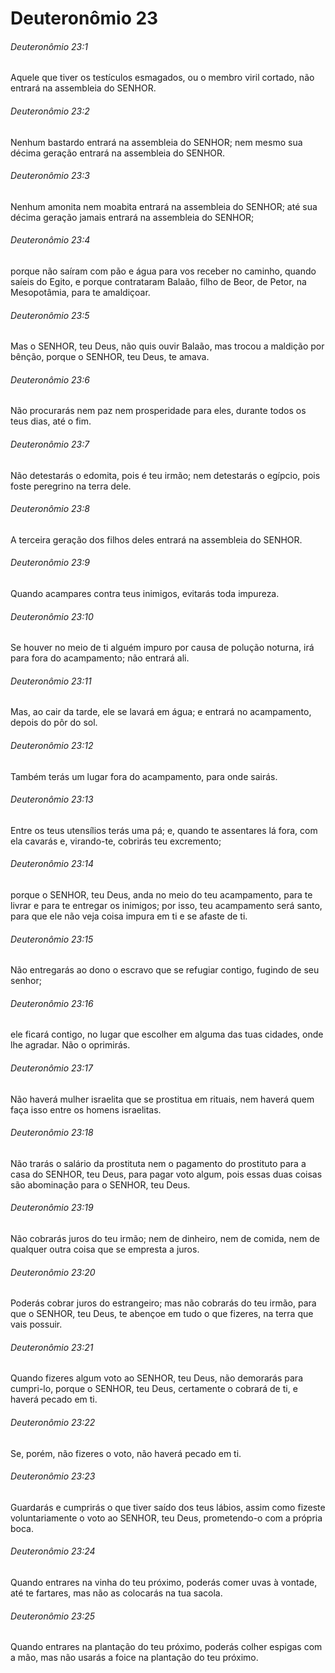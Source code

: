 # Deuteronômio 23

###### Deuteronômio 23:1

Aquele que tiver os testículos esmagados, ou o membro viril cortado, não entrará na assembleia do SENHOR.

###### Deuteronômio 23:2

Nenhum bastardo entrará na assembleia do SENHOR; nem mesmo sua décima geração entrará na assembleia do SENHOR.

###### Deuteronômio 23:3

Nenhum amonita nem moabita entrará na assembleia do SENHOR; até sua décima geração jamais entrará na assembleia do SENHOR;

###### Deuteronômio 23:4

porque não saíram com pão e água para vos receber no caminho, quando saíeis do Egito, e porque contrataram Balaão, filho de Beor, de Petor, na Mesopotâmia, para te amaldiçoar.

###### Deuteronômio 23:5

Mas o SENHOR, teu Deus, não quis ouvir Balaão, mas trocou a maldição por bênção, porque o SENHOR, teu Deus, te amava.

###### Deuteronômio 23:6

Não procurarás nem paz nem prosperidade para eles, durante todos os teus dias, até o fim.

###### Deuteronômio 23:7

Não detestarás o edomita, pois é teu irmão; nem detestarás o egípcio, pois foste peregrino na terra dele.

###### Deuteronômio 23:8

A terceira geração dos filhos deles entrará na assembleia do SENHOR.

###### Deuteronômio 23:9

Quando acampares contra teus inimigos, evitarás toda impureza.

###### Deuteronômio 23:10

Se houver no meio de ti alguém impuro por causa de polução noturna, irá para fora do acampamento; não entrará ali.

###### Deuteronômio 23:11

Mas, ao cair da tarde, ele se lavará em água; e entrará no acampamento, depois do pôr do sol.

###### Deuteronômio 23:12

Também terás um lugar fora do acampamento, para onde sairás.

###### Deuteronômio 23:13

Entre os teus utensílios terás uma pá; e, quando te assentares lá fora, com ela cavarás e, virando-te, cobrirás teu excremento;

###### Deuteronômio 23:14

porque o SENHOR, teu Deus, anda no meio do teu acampamento, para te livrar e para te entregar os inimigos; por isso, teu acampamento será santo, para que ele não veja coisa impura em ti e se afaste de ti.

###### Deuteronômio 23:15

Não entregarás ao dono o escravo que se refugiar contigo, fugindo de seu senhor;

###### Deuteronômio 23:16

ele ficará contigo, no lugar que escolher em alguma das tuas cidades, onde lhe agradar. Não o oprimirás.

###### Deuteronômio 23:17

Não haverá mulher israelita que se prostitua em rituais, nem haverá quem faça isso entre os homens israelitas.

###### Deuteronômio 23:18

Não trarás o salário da prostituta nem o pagamento do prostituto para a casa do SENHOR, teu Deus, para pagar voto algum, pois essas duas coisas são abominação para o SENHOR, teu Deus.

###### Deuteronômio 23:19

Não cobrarás juros do teu irmão; nem de dinheiro, nem de comida, nem de qualquer outra coisa que se empresta a juros.

###### Deuteronômio 23:20

Poderás cobrar juros do estrangeiro; mas não cobrarás do teu irmão, para que o SENHOR, teu Deus, te abençoe em tudo o que fizeres, na terra que vais possuir.

###### Deuteronômio 23:21

Quando fizeres algum voto ao SENHOR, teu Deus, não demorarás para cumpri-lo, porque o SENHOR, teu Deus, certamente o cobrará de ti, e haverá pecado em ti.

###### Deuteronômio 23:22

Se, porém, não fizeres o voto, não haverá pecado em ti.

###### Deuteronômio 23:23

Guardarás e cumprirás o que tiver saído dos teus lábios, assim como fizeste voluntariamente o voto ao SENHOR, teu Deus, prometendo-o com a própria boca.

###### Deuteronômio 23:24

Quando entrares na vinha do teu próximo, poderás comer uvas à vontade, até te fartares, mas não as colocarás na tua sacola.

###### Deuteronômio 23:25

Quando entrares na plantação do teu próximo, poderás colher espigas com a mão, mas não usarás a foice na plantação do teu próximo.

